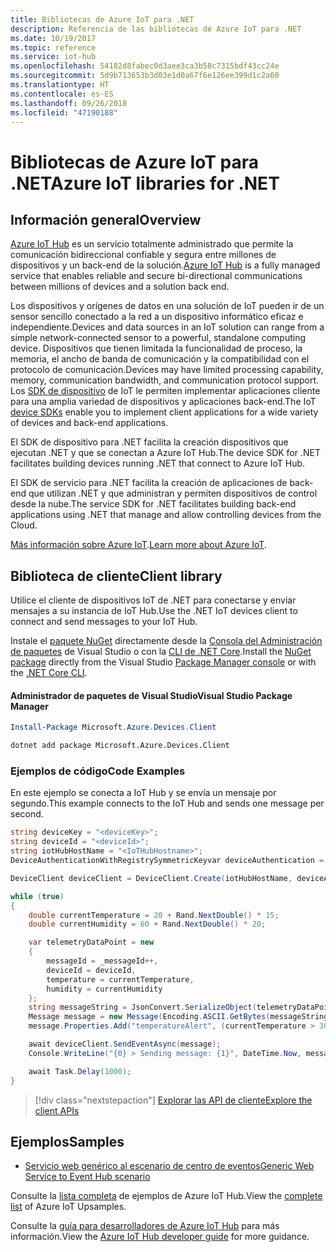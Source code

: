 ```yaml
---
title: Bibliotecas de Azure IoT para .NET
description: Referencia de las bibliotecas de Azure IoT para .NET
ms.date: 10/19/2017
ms.topic: reference
ms.service: iot-hub
ms.openlocfilehash: 54182d8fabec0d3aee3ca3b58c7315bdf43cc24e
ms.sourcegitcommit: 5d9b713653b3d03e1d0a67f6e126ee399d1c2a60
ms.translationtype: HT
ms.contentlocale: es-ES
ms.lasthandoff: 09/26/2018
ms.locfileid: "47190188"
---
```

# <a name="azure-iot-libraries-for-net"></a><span data-ttu-id="ce2e6-103">Bibliotecas de Azure IoT para .NET</span><span class="sxs-lookup"><span data-stu-id="ce2e6-103">Azure IoT libraries for .NET</span></span>

## <a name="overview"></a><span data-ttu-id="ce2e6-104">Información general</span><span class="sxs-lookup"><span data-stu-id="ce2e6-104">Overview</span></span>

<span data-ttu-id="ce2e6-105">[Azure IoT Hub](https://azure.microsoft.com/services/iot-hub/) es un servicio totalmente administrado que permite la comunicación bidireccional confiable y segura entre millones de dispositivos y un back-end de la solución.</span><span class="sxs-lookup"><span data-stu-id="ce2e6-105">[Azure IoT Hub](https://azure.microsoft.com/services/iot-hub/) is a fully managed service that enables reliable and secure bi-directional communications between millions of devices and a solution back end.</span></span>

<span data-ttu-id="ce2e6-106">Los dispositivos y orígenes de datos en una solución de IoT pueden ir de un sensor sencillo conectado a la red a un dispositivo informático eficaz e independiente.</span><span class="sxs-lookup"><span data-stu-id="ce2e6-106">Devices and data sources in an IoT solution can range from a simple network-connected sensor to a powerful, standalone computing device.</span></span> <span data-ttu-id="ce2e6-107">Dispositivos que tienen limitada la funcionalidad de proceso, la memoria, el ancho de banda de comunicación y la compatibilidad con el protocolo de comunicación.</span><span class="sxs-lookup"><span data-stu-id="ce2e6-107">Devices may have limited processing capability, memory, communication bandwidth, and communication protocol support.</span></span> <span data-ttu-id="ce2e6-108">Los [SDK de dispositivo](https://docs.microsoft.com/azure/iot-hub/iot-hub-devguide-sdks) de IoT le permiten implementar aplicaciones cliente para una amplia variedad de dispositivos y aplicaciones back-end.</span><span class="sxs-lookup"><span data-stu-id="ce2e6-108">The IoT [device SDKs](https://docs.microsoft.com/azure/iot-hub/iot-hub-devguide-sdks) enable you to implement client applications for a wide variety of devices and back-end applications.</span></span>

<span data-ttu-id="ce2e6-109">El SDK de dispositivo para .NET facilita la creación dispositivos que ejecutan .NET y que se conectan a Azure IoT Hub.</span><span class="sxs-lookup"><span data-stu-id="ce2e6-109">The device SDK for .NET facilitates building devices running .NET that connect to Azure IoT Hub.</span></span>

<span data-ttu-id="ce2e6-110">El SDK de servicio para .NET facilita la creación de aplicaciones de back-end que utilizan .NET y que administran y permiten dispositivos de control desde la nube.</span><span class="sxs-lookup"><span data-stu-id="ce2e6-110">The service SDK for .NET facilitates building back-end applications using .NET that manage and allow controlling devices from the Cloud.</span></span>

<span data-ttu-id="ce2e6-111">[Más información sobre Azure IoT](https://docs.microsoft.com/azure/iot-hub/).</span><span class="sxs-lookup"><span data-stu-id="ce2e6-111">[Learn more about Azure IoT](https://docs.microsoft.com/azure/iot-hub/).</span></span>


## <a name="client-library"></a><span data-ttu-id="ce2e6-112">Biblioteca de cliente</span><span class="sxs-lookup"><span data-stu-id="ce2e6-112">Client library</span></span>

<span data-ttu-id="ce2e6-113">Utilice el cliente de dispositivos IoT de .NET para conectarse y enviar mensajes a su instancia de IoT Hub.</span><span class="sxs-lookup"><span data-stu-id="ce2e6-113">Use the .NET IoT devices client to connect and send messages to your IoT Hub.</span></span>

<span data-ttu-id="ce2e6-114">Instale el [paquete NuGet]( https://www.nuget.org/packages/Microsoft.Azure.Devices.Client) directamente desde la [Consola del Administración de paquetes][PackageManager] de Visual Studio o con la [CLI de .NET Core][DotNetCLI].</span><span class="sxs-lookup"><span data-stu-id="ce2e6-114">Install the [NuGet package]( https://www.nuget.org/packages/Microsoft.Azure.Devices.Client) directly from the Visual Studio [Package Manager console][PackageManager] or with the [.NET Core CLI][DotNetCLI].</span></span>

#### <a name="visual-studio-package-manager"></a><span data-ttu-id="ce2e6-115">Administrador de paquetes de Visual Studio</span><span class="sxs-lookup"><span data-stu-id="ce2e6-115">Visual Studio Package Manager</span></span>

```powershell
Install-Package Microsoft.Azure.Devices.Client
```

```bash
dotnet add package Microsoft.Azure.Devices.Client
```
### <a name="code-examples"></a><span data-ttu-id="ce2e6-116">Ejemplos de código</span><span class="sxs-lookup"><span data-stu-id="ce2e6-116">Code Examples</span></span> 

<span data-ttu-id="ce2e6-117">En este ejemplo se conecta a IoT Hub y se envía un mensaje por segundo.</span><span class="sxs-lookup"><span data-stu-id="ce2e6-117">This example connects to the IoT Hub and sends one message per second.</span></span>

```csharp
string deviceKey = "<deviceKey>";
string deviceId = "<deviceId>";
string iotHubHostName = "<IoTHubHostname>";
DeviceAuthenticationWithRegistrySymmetricKeyvar deviceAuthentication = new DeviceAuthenticationWithRegistrySymmetricKey(deviceId, deviceKey);

DeviceClient deviceClient = DeviceClient.Create(iotHubHostName, deviceAuthentication, TransportType.Mqtt);

while (true)
{
    double currentTemperature = 20 + Rand.NextDouble() * 15;
    double currentHumidity = 60 + Rand.NextDouble() * 20;

    var telemetryDataPoint = new
    {
        messageId = _messageId++,
        deviceId = deviceId,
        temperature = currentTemperature,
        humidity = currentHumidity
    };
    string messageString = JsonConvert.SerializeObject(telemetryDataPoint);
    Message message = new Message(Encoding.ASCII.GetBytes(messageString));
    message.Properties.Add("temperatureAlert", (currentTemperature > 30) ? "true" : "false");

    await deviceClient.SendEventAsync(message);
    Console.WriteLine("{0} > Sending message: {1}", DateTime.Now, messageString);

    await Task.Delay(1000);
}
```


> [!div class="nextstepaction"]
> [<span data-ttu-id="ce2e6-118">Explorar las API de cliente</span><span class="sxs-lookup"><span data-stu-id="ce2e6-118">Explore the client APIs</span></span>](/dotnet/api/overview/azure/iot/client)

## <a name="samples"></a><span data-ttu-id="ce2e6-119">Ejemplos</span><span class="sxs-lookup"><span data-stu-id="ce2e6-119">Samples</span></span>

- [<span data-ttu-id="ce2e6-120">Servicio web genérico al escenario de centro de eventos</span><span class="sxs-lookup"><span data-stu-id="ce2e6-120">Generic Web Service to Event Hub scenario</span></span>](https://azure.microsoft.com/resources/samples/event-hubs-dotnet-importfromweb/)

<span data-ttu-id="ce2e6-121">Consulte la [lista completa](https://azure.microsoft.com/resources/samples/?platform=dotnet&service=iot-hub) de ejemplos de Azure IoT Hub.</span><span class="sxs-lookup"><span data-stu-id="ce2e6-121">View the [complete list](https://azure.microsoft.com/resources/samples/?platform=dotnet&service=iot-hub) of Azure IoT Upsamples.</span></span>

<span data-ttu-id="ce2e6-122">Consulte la [guía para desarrolladores de Azure IoT Hub](https://docs.microsoft.com/azure/iot-hub/iot-hub-devguide) para más información.</span><span class="sxs-lookup"><span data-stu-id="ce2e6-122">View the [Azure IoT Hub developer guide](https://docs.microsoft.com/azure/iot-hub/iot-hub-devguide) for more guidance.</span></span>

[PackageManager]: https://docs.microsoft.com/nuget/tools/package-manager-console
[DotNetCLI]: https://docs.microsoft.com/dotnet/core/tools/dotnet-add-package
